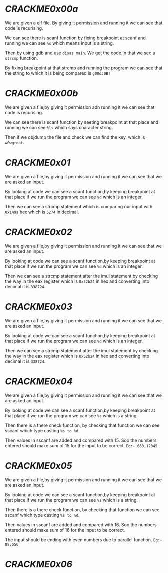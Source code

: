 # ***CRACKME0x00a***

We are given a elf file. By giving it permission and running it we can see that code is recurising.

We can see there is scanf function by fixing breakpoint at scanf and running we can see ``%s`` which means input is a string.

Then by using gdb and use ```disas main```. We get the code.In that we see a ``strcmp`` function.

By fixing breakpoint at that strcmp and running the program we can see that the string to which it is being compared is ```g00dJ0B!```

# ***CRACKME0x00b***

We are given a file,by giving it permission adn running it we can see that code is recurising.

We can see there is scanf function by seeting breakpoint at that place and running we can see ``%ls`` which says character string.

Then if we objdump the file and check we can find the key, which is ```w0wgreat```.

# ***CRACKME0x01***

We are given a file,by giving it permission and running it we can see that we are asked an input.

By looking at code we can see a scanf function,by keeping breakpoint at that place if we run the program we can see ``%d`` which is an integer.

Then we can see a strcmp statement which is comparing our input with `0x149a` hex which is ``5274`` in decimal.

# ***CRACKME0x02***

We are given a file,by giving it permission and running it we can see that we are asked an input.

By looking at code we can see a scanf function,by keeping breakpoint at that place if we run the program we can see ``%d`` which is an integer.

Then we can see a strcmp statement after the imul statement by checking the way in the eax register which is ``0x52b24`` in hex and converting into decimal it is ```338724```.

# ***CRACKME0x03***

We are given a file,by giving it permission and running it we can see that we are asked an input.

By looking at code we can see a scanf function,by keeping breakpoint at that place if we run the program we can see ``%d`` which is an integer.

Then we can see a strcmp statement after the imul statement by checking the way in the eax register which is ``0x52b24`` in hex and converting into decimal it is ```338724```.

# ***CRACKME0x04***

We are given a file,by giving it permission and running it we can see that we are asked an input.

By looking at code we can see a scanf function,by keeping breakpoint at that place if we run the program we can see ``%s`` which is a string.

Then there is a there check function, by checking that function we can see sscanf which type casting ``%s to %d``.

Then values in sscanf are added and compared with 15. Soo the numbers entered should make sum of 15 for the input to be correct. ``Eg:- 663,12345``

# ***CRACKME0x05***

We are given a file,by giving it permission and running it we can see that we are asked an input.

By looking at code we can see a scanf function,by keeping breakpoint at that place if we run the program we can see ``%s`` which is a string.

Then there is a there check function, by checking that function we can see sscanf which type casting ``%s to %d``.

Then values in sscanf are added and compared with 16. Soo the numbers entered should make sum of 16 for the input to be correct.

The input should be ending with even numbers due to parallel function. ``Eg:- 88,556``

# ***CRACKME0x06***
